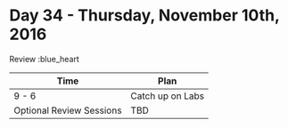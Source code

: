 # Day 34 - Thursday, November 10th, 2016

Review :blue_heart


Time        |   Plan   |
----------------|-------
9 - 6 | Catch up on Labs
Optional Review Sessions | TBD
